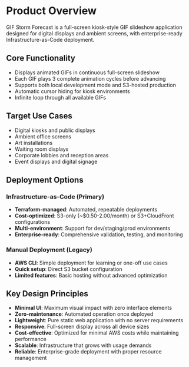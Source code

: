 # Product Overview

GIF Storm Forecast is a full-screen kiosk-style GIF slideshow application designed for digital displays and ambient screens, with enterprise-ready Infrastructure-as-Code deployment.

## Core Functionality
- Displays animated GIFs in continuous full-screen slideshow
- Each GIF plays 3 complete animation cycles before advancing
- Supports both local development mode and S3-hosted production
- Automatic cursor hiding for kiosk environments
- Infinite loop through all available GIFs

## Target Use Cases
- Digital kiosks and public displays
- Ambient office screens
- Art installations
- Waiting room displays
- Corporate lobbies and reception areas
- Event displays and digital signage

## Deployment Options

### Infrastructure-as-Code (Primary)
- **Terraform-managed**: Automated, repeatable deployments
- **Cost-optimized**: S3-only (~$0.50-2.00/month) or S3+CloudFront configurations
- **Multi-environment**: Support for dev/staging/prod environments
- **Enterprise-ready**: Comprehensive validation, testing, and monitoring

### Manual Deployment (Legacy)
- **AWS CLI**: Simple deployment for learning or one-off use cases
- **Quick setup**: Direct S3 bucket configuration
- **Limited features**: Basic hosting without advanced optimization

## Key Design Principles
- **Minimal UI**: Maximum visual impact with zero interface elements
- **Zero-maintenance**: Automated operation once deployed
- **Lightweight**: Pure static web application with no server requirements
- **Responsive**: Full-screen display across all device sizes
- **Cost-effective**: Optimized for minimal AWS costs while maintaining performance
- **Scalable**: Infrastructure that grows with usage demands
- **Reliable**: Enterprise-grade deployment with proper resource management